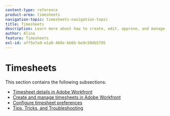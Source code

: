 ```yaml
---
content-type: reference
product-area: timesheets
navigation-topic: timesheets-navigation-topic
title: Timesheets
description: Learn more about how to create, edit, approve, and manage timesheets, timesheet profiles, hour types in the following sections. 
author: Alina
feature: Timesheets
exl-id: aff5e7a9-e1a0-460e-bb6b-be9c50db5755
---
```

# Timesheets

This section contains the following subsections:

* [Timesheet details in Adobe Workfront](../timesheets/timesheets/timesheets.md) 
* [Create and manage timesheets in Adobe Workfront](../timesheets/create-and-manage-timesheets/create-and-manage-timesheets.md) 
* [Configure timesheet preferences](../timesheets/config-timesheet-prefs/configure-timesheet-preferences.md) 
* [Tips, Tricks, and Troubleshooting](../timesheets/tips-tricks-and-troubleshooting/tips-tricks-and-troubleshooting-timesheets.md)
